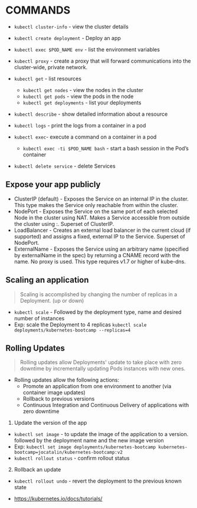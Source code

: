 # COMMANDS 

- `kubectl cluster-info` - view the cluster details
- `kubectl create deployment` - Deploy an app
- `kubectl exec $POD_NAME env` - list the environment variables

- `kubectl proxy` - create a proxy that will forward communications into the cluster-wide, private network.
- `kubectl get` - list resources
	- `kubectl get nodes` - view the nodes in the cluster
	- `kubectl get pods` - view the pods in the node 
	- `kubectl get deployments` - list your deployments

- `kubectl describe` - show detailed information about a resource
- `kubectl logs` - print the logs from a container in a pod
- `kubectl exec`- execute a command on a container in a pod
	- `kubectl exec -ti $POD_NAME bash` - start a bash session in the Pod’s container
- `kubectl delete service` - delete Services

## Expose your app publicly
- ClusterIP (default) - Exposes the Service on an internal IP in the cluster. This type makes the Service only reachable from within the cluster.
- NodePort - Exposes the Service on the same port of each selected Node in the cluster using NAT. Makes a Service accessible from outside the cluster using <NodeIP>:<NodePort>. Superset of ClusterIP.
- LoadBalancer - Creates an external load balancer in the current cloud (if supported) and assigns a fixed, external IP to the Service. Superset of NodePort.
- ExternalName - Exposes the Service using an arbitrary name (specified by externalName in the spec) by returning a CNAME record with the name. No proxy is used. This type requires v1.7 or higher of kube-dns.

## Scaling an application

> Scaling is accomplished by changing the number of replicas in a Deployment. (up or down)

- `kubectl scale` - Followed by the deployment type, name and desired number of instances
- Exp: scale the Deployment to 4 replicas `kubectl scale deployments/kubernetes-bootcamp --replicas=4`

## Rolling Updates

> Rolling updates allow Deployments' update to take place with zero downtime by incrementally updating Pods instances with new ones.

- Rolling updates allow the following actions:
    - Promote an application from one environment to another (via container image updates)
    - Rollback to previous versions
    - Continuous Integration and Continuous Delivery of applications with zero downtime
    
1. Update the version of the app

- `kubectl set image` - to update the image of the application to a version. followed by the deployment name and the new image version
- Exp: `kubectl set image deployments/kubernetes-bootcamp kubernetes-bootcamp=jocatalin/kubernetes-bootcamp:v2`
- `kubectl rollout status` - confirm rollout status 

2. Rollback an update 

- `kubectl rollout undo` - revert the deployment to the previous known state


- https://kubernetes.io/docs/tutorials/

